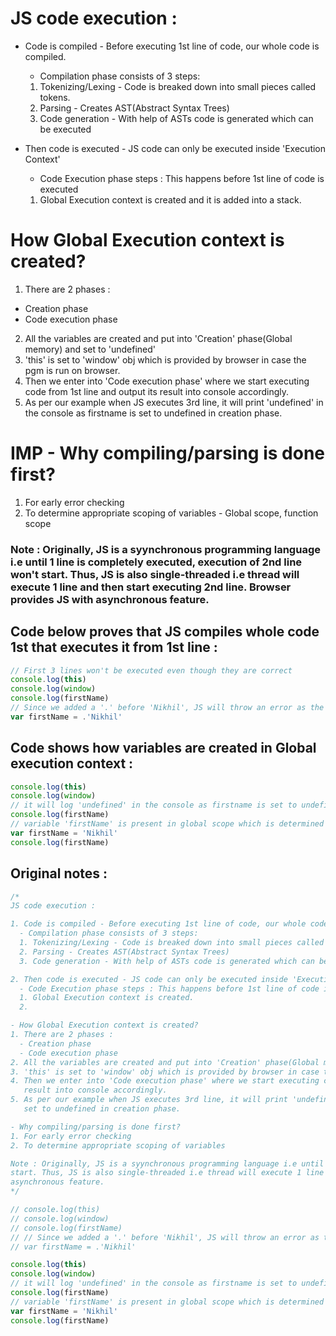 # JS code execution :

+ Code is compiled - Before executing 1st line of code, our whole code is compiled.
  * Compilation phase consists of 3 steps:
  1. Tokenizing/Lexing - Code is breaked down into small pieces called tokens.
  2. Parsing - Creates AST(Abstract Syntax Trees)
  3. Code generation - With help of ASTs code is generated which can be executed

+ Then code is executed - JS code can only be executed inside 'Execution Context'
  * Code Execution phase steps : This happens before 1st line of code is executed
  1. Global Execution context is created and it is added into a stack. 

# How Global Execution context is created?

1. There are 2 phases :
  * Creation phase
  * Code execution phase
2. All the variables are created and put into 'Creation' phase(Global memory) and set to 'undefined'
3. 'this' is set to 'window' obj which is provided by browser in case the pgm is run on browser.
4. Then we enter into 'Code execution phase' where we start executing code from 1st line and output its result into console accordingly.
5. As per our example when JS executes 3rd line, it will print 'undefined' in the console as firstname is set to undefined in creation phase.

# IMP - Why compiling/parsing is done first?
1. For early error checking
2. To determine appropriate scoping of variables - Global scope, function scope

### Note : Originally, JS is a syynchronous programming language i.e until 1 line is completely executed, execution of 2nd line won't start. Thus, JS is also single-threaded i.e thread will execute 1 line and then start executing 2nd line. Browser provides JS with asynchronous feature.

## Code below proves that JS compiles whole code 1st that executes it from 1st line :

```javascript
// First 3 lines won't be executed even though they are correct
console.log(this)
console.log(window)
console.log(firstName)
// Since we added a '.' before 'Nikhil', JS will throw an error as the whole code is parsed before executing 1st line.
var firstName = .'Nikhil'
```

## Code shows how variables are created in Global execution context :

```javascript
console.log(this)
console.log(window)
// it will log 'undefined' in the console as firstname is set to undefined in creation phase of Global execution context.
console.log(firstName)
// variable 'firstName' is present in global scope which is determined by JS during parsing and now it will be set to 'Nikhil'
var firstName = 'Nikhil'
console.log(firstName)
```

## Original notes :
```javascript
/*
JS code execution :

1. Code is compiled - Before executing 1st line of code, our whole code is compiled.
  - Compilation phase consists of 3 steps:
  1. Tokenizing/Lexing - Code is breaked down into small pieces called tokens.
  2. Parsing - Creates AST(Abstract Syntax Trees)
  3. Code generation - With help of ASTs code is generated which can be executed

2. Then code is executed - JS code can only be executed inside 'Execution Context'
  - Code Execution phase steps : This happens before 1st line of code is executed
  1. Global Execution context is created.
  2. 

- How Global Execution context is created?
1. There are 2 phases :
  - Creation phase
  - Code execution phase
2. All the variables are created and put into 'Creation' phase(Global memory) and set to 'undefined'
3. 'this' is set to 'window' obj which is provided by browser in case the pgm is run on browser.
4. Then we enter into 'Code execution phase' where we start executing code from 1st line and output its
   result into console accordingly.
5. As per our example when JS executes 3rd line, it will print 'undefined' in the console as firstname is 
   set to undefined in creation phase.

- Why compiling/parsing is done first?
1. For early error checking
2. To determine appropriate scoping of variables

Note : Originally, JS is a syynchronous programming language i.e until 1 line is completely executed, execution of 2nd line won't 
start. Thus, JS is also single-threaded i.e thread will execute 1 line and then start executing 2nd line. Browser provides JS with 
asynchronous feature.
*/

// console.log(this)
// console.log(window)
// console.log(firstName)
// // Since we added a '.' before 'Nikhil', JS will throw an error as the whole code is passed before executing 1st line.
// var firstName = .'Nikhil'

console.log(this)
console.log(window)
// it will log 'undefined' in the console as firstname is set to undefined in creation phase.
console.log(firstName)
// variable 'firstName' is present in global scope which is determined by JS during parsing and now it will be set to 'Nikhil'
var firstName = 'Nikhil'
console.log(firstName)
```
